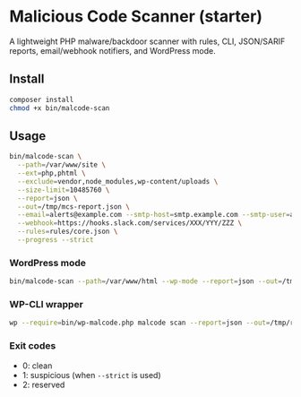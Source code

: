 # Malicious Code Scanner (starter)

A lightweight PHP malware/backdoor scanner with rules, CLI, JSON/SARIF reports, email/webhook notifiers, and WordPress mode.

## Install
```bash
composer install
chmod +x bin/malcode-scan
```

## Usage
```bash
bin/malcode-scan \
  --path=/var/www/site \
  --ext=php,phtml \
  --exclude=vendor,node_modules,wp-content/uploads \
  --size-limit=10485760 \
  --report=json \
  --out=/tmp/mcs-report.json \
  --email=alerts@example.com --smtp-host=smtp.example.com --smtp-user=alerts@example.com --smtp-pass=secret --smtp-port=587 \
  --webhook=https://hooks.slack.com/services/XXX/YYY/ZZZ \
  --rules=rules/core.json \
  --progress --strict
```

### WordPress mode
```bash
bin/malcode-scan --path=/var/www/html --wp-mode --report=json --out=/tmp/report.json --quarantine=/tmp/quarantine
```

### WP-CLI wrapper
```bash
wp --require=bin/wp-malcode.php malcode scan --report=json --out=/tmp/report.json
```

### Exit codes
- 0: clean
- 1: suspicious (when `--strict` is used)
- 2: reserved
